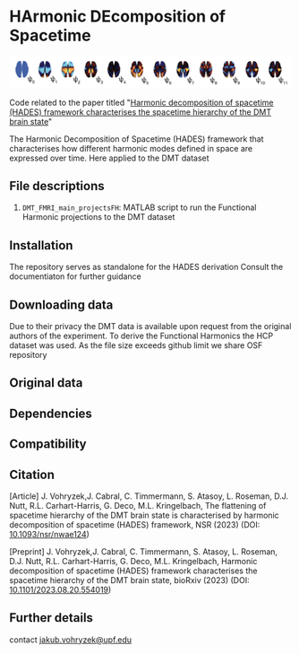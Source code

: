 # HArmonic DEcomposition of Spacetime

![cover](HADES_front_github.png)

Code related to the paper titled "[Harmonic decomposition of spacetime (HADES) framework characterises the spacetime hierarchy of the DMT brain state](https://www.biorxiv.org/content/10.1101/2023.08.20.554019v1.abstract)"

The Harmonic Decomposition of Spacetime (HADES) framework that characterises how different harmonic modes defined in space are expressed over time. Here applied to the DMT dataset

## File descriptions

1. `DMT_FMRI_main_projectsFH`: MATLAB script to run the Functional Harmonic projections to the DMT dataset

## Installation
The repository serves as standalone for the HADES derivation
Consult the documentiaton for further guidance

## Downloading data
Due to their privacy the DMT data is available upon request from the original authors of the experiment.
To derive the Functional Harmonics the HCP dataset was used. As the file size exceeds github limit we share OSF repository

## Original data

## Dependencies

## Compatibility

## Citation
[Article] J. Vohryzek,J. Cabral, C. Timmermann, S. Atasoy, L. Roseman, D.J. Nutt, R.L. Carhart-Harris, G. Deco, M.L. Kringelbach, The flattening of spacetime hierarchy of the DMT brain state is characterised by harmonic decomposition of spacetime (HADES) framework, NSR (2023) (DOI: [10.1093/nsr/nwae124](https://academic.oup.com/nsr/advance-article/doi/10.1093/nsr/nwae124/7640873))

[Preprint] J. Vohryzek,J. Cabral, C. Timmermann, S. Atasoy, L. Roseman, D.J. Nutt, R.L. Carhart-Harris, G. Deco, M.L. Kringelbach, Harmonic decomposition of spacetime (HADES) framework characterises the spacetime hierarchy of the DMT brain state, bioRxiv (2023) (DOI: [10.1101/2023.08.20.554019](https://www.biorxiv.org/content/10.1101/2023.08.20.554019v1.abstract))

## Further details
contact jakub.vohryzek@upf.edu
